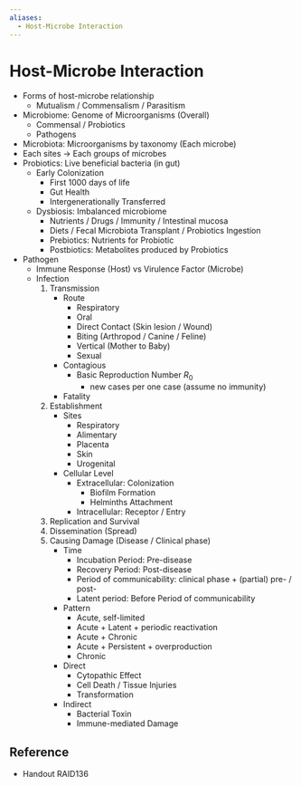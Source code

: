 ```yaml
---
aliases:
  - Host-Microbe Interaction
---
```


# Host-Microbe Interaction

- Forms of host-microbe relationship
	- Mutualism / Commensalism / Parasitism
- Microbiome: Genome of Microorganisms (Overall)
	- Commensal / Probiotics
	- Pathogens
- Microbiota: Microorganisms by taxonomy (Each microbe)
- Each sites → Each groups of microbes
- Probiotics: Live beneficial bacteria (in gut)
	- Early Colonization
		- First 1000 days of life
		- Gut Health
		- Intergenerationally Transferred
	- Dysbiosis: Imbalanced microbiome
		- Nutrients / Drugs / Immunity / Intestinal mucosa
		- Diets / Fecal Microbiota Transplant / Probiotics Ingestion
		- Prebiotics: Nutrients for Probiotic
		- Postbiotics: Metabolites produced by Probiotics
- Pathogen
	- Immune Response (Host) vs Virulence Factor (Microbe)
	- Infection
		1. Transmission
			- Route
				- Respiratory
				- Oral
				- Direct Contact (Skin lesion / Wound)
				- Biting (Arthropod / Canine / Feline)
				- Vertical (Mother to Baby)
				- Sexual
			- Contagious
				- Basic Reproduction Number $R_{0}$
					- new cases per one case (assume no immunity)
			- Fatality
		2. Establishment
			- Sites
				- Respiratory
				- Alimentary
				- Placenta
				- Skin
				- Urogenital
			- Cellular Level
				- Extracellular: Colonization
					- Biofilm Formation
					- Helminths Attachment
				- Intracellular: Receptor / Entry
		3. Replication and Survival
		4. Dissemination (Spread)
		5. Causing Damage (Disease / Clinical phase)
			- Time
				- Incubation Period: Pre-disease
				- Recovery Period: Post-disease
				- Period of communicability: clinical phase + (partial) pre- / post-
				- Latent period: Before Period of communicability
			- Pattern
				- Acute, self-limited
				- Acute + Latent + periodic reactivation
				- Acute + Chronic
				- Acute + Persistent + overproduction
				- Chronic
			- Direct
				- Cytopathic Effect
				- Cell Death / Tissue Injuries
				- Transformation
			- Indirect
				- Bacterial Toxin
				- Immune-mediated Damage

## Reference

- Handout RAID136
